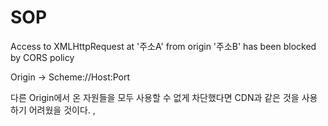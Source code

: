 # SOP
Access to XMLHttpRequest at '주소A' from origin '주소B' has been blocked by CORS policy

Origin -> Scheme://Host:Port

다른 Origin에서 온 자원들을 모두 사용할 수 없게 차단했다면 CDN과 같은 것을 사용하기 어려웠을 것이다.
<img>, <script>, <link>, <iframe>과 같은 특정 HTML Tag는 다른 Origin으로부터 온 것은 임베딩할 수 있게 허용해준다. (임베딩만 가능하고 데이터를 읽는 건 보안상의 이유로 차단한다.)
다른 Origin의 데이터를 읽고 싶으면 CORS 표준을 지켜서 내 사이트로부터의 응답에 "다른 Origin이더라도 허용해줘!" 라고 말해주면 된다.

# CORS
### iframe
iframe.content, window.parent, window.open, window.opener
- Same-Origin: 상호간의 document에 자유롭게 접근 가능
- Cross-Origin: 상호간의 document에 접근 불가, 매우 제한적인 객체에만 접근이 가능

Cross-Origin간 데이터 교환
window.postMessage

### XMLHttpRequest
- Cross-Origin인 경우 Write/쓰기는 일반적으로 가능함. (Preflight면 다른 오리진끼리 요청도 못함)
- embedding은 가능함.
- read는 실패함.

> Preflight Request의 경우
> 다른 Origin 요청을 보낼 때 미리 내 요청을 받을 수 있는지 확인하기 위해서 사전 요청(Preflight Request)을 보낸다. 그러고 나서 가능하면 나의 실제 요청을 보내고 응답을 받는다.

### 통신 방법
1. ~JSONP: 모든 origin을 대상으로 SOP 무력화~ 쓰지마
2. CORS: Access-Control-Allow-Origin에 origin 추가

### 검사
1. Access-Control-Allow-Origin에는 *를 사용할 수 없으며, 명시적인 URL이어야한다.
응답 헤더에는 반드시 Access-Control-Allow-Credentials: true가 존재해야한다.

이 헤더는 Nginx나 Apache와 같은 서버 엔진의 설정에서 추가할 수도 있지만, 아무래도 복잡한 세팅을 하기는 불편하기 때문에 소스 코드 내에서 응답 미들웨어 등을 사용하여 세팅하는 것을 추천한다. Spring, Express, Django와 같이 이름있는 백엔드 프레임워크의 경우에는 모두 CORS 관련 설정을 위한 세팅이나 미들웨어 라이브러리를 제공하고 있으니 세팅 자체가 어렵지는 않을 것이다.

# 해결
🐸  authenticate 설정 후 이렇게 된 것!!
```
CORS_ORIGIN_WHITELIST = ['http://127.0.0.1:3000' ,'http://localhost:3000'] 
CORS_ALLOW_CREDENTIALS = True
```

- https://coding-groot.tistory.com/91
- https://evan-moon.github.io/2020/05/21/about-cors/